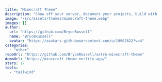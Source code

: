 ```yaml
---
title: "Minecraft Theme"
description: "Show off your server, document your projects, build with blocks, display items and paintings, create game like GUIs, and tons more!"
image: "/src/assets/themes/minecraft-theme.webp"
images: []
author:
  url: "https://github.com/BryceRussell"
  name: "BryceRussell"
  avatar: "https://avatars.githubusercontent.com/u/19967622?v=4"
categories:
  - "other"
repoUrl: "https://github.com/BryceRussell/astro-minecraft-theme"
demoUrl: "https://minecraft-theme.netlify.app/"
stars: 17
tools:
  - "tailwind"
---
```


